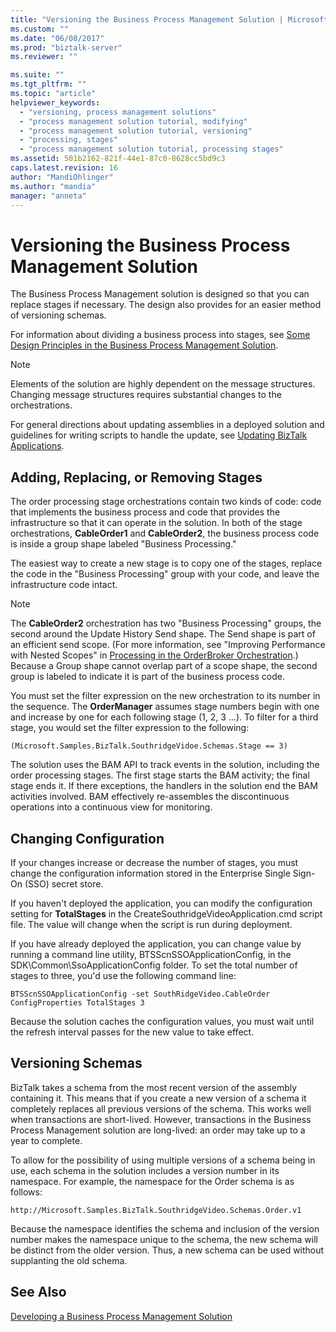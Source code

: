 ```yaml
---
title: "Versioning the Business Process Management Solution | Microsoft Docs"
ms.custom: ""
ms.date: "06/08/2017"
ms.prod: "biztalk-server"
ms.reviewer: ""

ms.suite: ""
ms.tgt_pltfrm: ""
ms.topic: "article"
helpviewer_keywords: 
  - "versioning, process management solutions"
  - "process management solution tutorial, modifying"
  - "process management solution tutorial, versioning"
  - "processing, stages"
  - "process management solution tutorial, processing stages"
ms.assetid: 501b2162-821f-44e1-87c0-8628cc5bd9c3
caps.latest.revision: 16
author: "MandiOhlinger"
ms.author: "mandia"
manager: "anneta"
---
```

# Versioning the Business Process Management Solution
The Business Process Management solution is designed so that you can replace stages if necessary. The design also provides for an easier method of versioning schemas.  
  
 For information about dividing a business process into stages, see [Some Design Principles in the Business Process Management Solution](../core/some-design-principles-in-the-business-process-management-solution.md).  
  
> [!NOTE]
>  Elements of the solution are highly dependent on the message structures. Changing message structures requires substantial changes to the orchestrations.  
  
 For general directions about updating assemblies in a deployed solution and guidelines for writing scripts to handle the update, see [Updating BizTalk Applications](../core/updating-biztalk-applications.md).  
  
## Adding, Replacing, or Removing Stages  
 The order processing stage orchestrations contain two kinds of code: code that implements the business process and code that provides the infrastructure so that it can operate in the solution. In both of the stage orchestrations, **CableOrder1** and **CableOrder2**, the business process code is inside a group shape labeled "Business Processing."  
  
 The easiest way to create a new stage is to copy one of the stages, replace the code in the "Business Processing" group with your code, and leave the infrastructure code intact.  
  
> [!NOTE]
>  The **CableOrder2** orchestration has two "Business Processing" groups, the second around the Update History Send shape. The Send shape is part of an efficient send scope. (For more information, see "Improving Performance with Nested Scopes" in [Processing in the OrderBroker Orchestration](../core/processing-in-the-orderbroker-orchestration.md).) Because a Group shape cannot overlap part of a scope shape, the second group is labeled to indicate it is part of the business process code.  
  
 You must set the filter expression on the new orchestration to its number in the sequence. The **OrderManager** assumes stage numbers begin with one and increase by one for each following stage (1, 2, 3 …). To filter for a third stage, you would set the filter expression to the following:  
  
 `(Microsoft.Samples.BizTalk.SouthridgeVidoe.Schemas.Stage == 3)`  
  
 The solution uses the BAM API to track events in the solution, including the order processing stages. The first stage starts the BAM activity; the final stage ends it. If there exceptions, the handlers in the solution end the BAM activities involved. BAM effectively re-assembles the discontinuous operations into a continuous view for monitoring.  
  
## Changing Configuration  
 If your changes increase or decrease the number of stages, you must change the configuration information stored in the Enterprise Single Sign-On (SSO) secret store.  
  
 If you haven't deployed the application, you can modify the configuration setting for **TotalStages** in the CreateSouthridgeVideoApplication.cmd script file. The value will change when the script is run during deployment.  
  
 If you have already deployed the application, you can change value by running a command line utility, BTSScnSSOApplicationConfig, in the SDK\Common\SsoApplicationConfig folder. To set the total number of stages to three, you'd use the following command line:  
  
 `BTSScnSSOApplicationConfig -set SouthRidgeVideo.CableOrder ConfigProperties TotalStages 3`  
  
 Because the solution caches the configuration values, you must wait until the  refresh interval passes for the new value to take effect.  
  
## Versioning Schemas  
 BizTalk takes a schema from the most recent version of the assembly containing it. This means that if you create a new version of a schema it completely replaces all previous versions of the schema. This works well when transactions are short-lived. However, transactions in the Business Process Management solution are long-lived: an order may take up to a year to complete.  
  
 To allow for the possibility of using multiple versions of a schema being in use, each schema in the solution includes a version number in its namespace. For example, the namespace for the Order schema is as follows:  
  
```  
http://Microsoft.Samples.BizTalk.SouthridgeVideo.Schemas.Order.v1  
```  
  
 Because the namespace identifies the schema and inclusion of the version number makes the namespace unique to the schema, the new schema will be distinct from the older version. Thus, a new schema can be used without supplanting the old schema.  
  
## See Also  
 [Developing a Business Process Management Solution](../core/developing-a-business-process-management-solution.md)